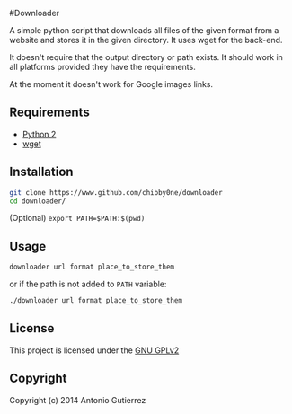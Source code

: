 #Downloader

A simple python script that downloads all files of the given format from a website and stores it in the given directory. It uses wget for the back-end.

It doesn't require that the output directory or path exists. It should work in all platforms provided they have the requirements.

At the moment it doesn't work for Google images links.

## Requirements

* [Python 2](https://www.python.org/)
* [wget](https://www.gnu.org/software/wget/)

## Installation

``` bash
git clone https://www.github.com/chibby0ne/downloader
cd downloader/
```

(Optional) `export PATH=$PATH:$(pwd)` 

## Usage
```bash
downloader url format place_to_store_them
```
or if the path is not added to `PATH` variable:

```bash
./downloader url format place_to_store_them
```

## License 

This project is licensed under the [GNU GPLv2](LICENSE)

## Copyright 

Copyright (c) 2014 Antonio Gutierrez
